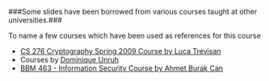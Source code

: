 ###Some slides have been borrowed from various courses taught at other universities.###


To name a few courses which have been used as references for this course

- [CS 276 Cryptography Spring 2009 Course by Luca Trevisan](https://people.eecs.berkeley.edu/~luca/cs276/) 
- Courses by [Dominique Unruh](http://kodu.ut.ee/~unruh/)
- [BBM 463 - Information Security Course by Ahmet Burak Can](https://web.cs.hacettepe.edu.tr/~abc/teaching/bbm463/index.php)
